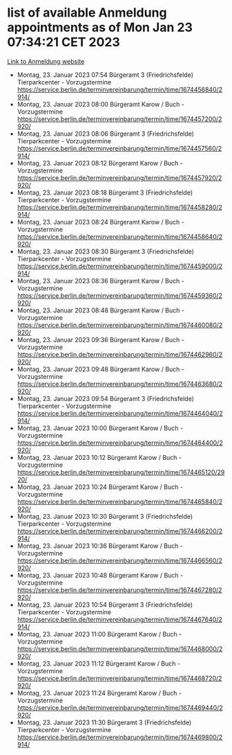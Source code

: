 # list of available Anmeldung appointments as of Mon Jan 23 07:34:21 CET 2023
[Link to Anmeldung website](https://service.berlin.de/terminvereinbarung/termin/tag.php?termin=0&anliegen[]=120686&dienstleisterlist=122210,122217,327316,122219,327312,122227,327314,122231,327346,122243,327348,122252,329742,122260,329745,122262,329748,122254,329751,122271,327278,122273,327274,122277,327276,330436,122280,327294,122282,327290,122284,327292,327539,122291,327270,122285,327266,122286,327264,122296,327268,150230,329760,122301,327282,122297,327286,122294,327284,122312,329763,122314,329775,122304,327330,122311,327334,122309,327332,122281,327352,122279,329772,122276,327324,122274,327326,122267,329766,122246,327318,122251,327320,122257,327322,122208,327298,122226,327300,121362,121364&herkunft=http%3A%2F%2Fservice.berlin.de%2Fdienstleistung%2F120686%2F)
- Montag, 23. Januar 2023 07:54 Bürgeramt 3 (Friedrichsfelde) Tierparkcenter - Vorzugstermine https://service.berlin.de/terminvereinbarung/termin/time/1674456840/2914/
- Montag, 23. Januar 2023 08:00 Bürgeramt Karow / Buch - Vorzugstermine https://service.berlin.de/terminvereinbarung/termin/time/1674457200/2920/
- Montag, 23. Januar 2023 08:06 Bürgeramt 3 (Friedrichsfelde) Tierparkcenter - Vorzugstermine https://service.berlin.de/terminvereinbarung/termin/time/1674457560/2914/
- Montag, 23. Januar 2023 08:12 Bürgeramt Karow / Buch - Vorzugstermine https://service.berlin.de/terminvereinbarung/termin/time/1674457920/2920/
- Montag, 23. Januar 2023 08:18 Bürgeramt 3 (Friedrichsfelde) Tierparkcenter - Vorzugstermine https://service.berlin.de/terminvereinbarung/termin/time/1674458280/2914/
- Montag, 23. Januar 2023 08:24 Bürgeramt Karow / Buch - Vorzugstermine https://service.berlin.de/terminvereinbarung/termin/time/1674458640/2920/
- Montag, 23. Januar 2023 08:30 Bürgeramt 3 (Friedrichsfelde) Tierparkcenter - Vorzugstermine https://service.berlin.de/terminvereinbarung/termin/time/1674459000/2914/
- Montag, 23. Januar 2023 08:36 Bürgeramt Karow / Buch - Vorzugstermine https://service.berlin.de/terminvereinbarung/termin/time/1674459360/2920/
- Montag, 23. Januar 2023 08:48 Bürgeramt Karow / Buch - Vorzugstermine https://service.berlin.de/terminvereinbarung/termin/time/1674460080/2920/
- Montag, 23. Januar 2023 09:36 Bürgeramt Karow / Buch - Vorzugstermine https://service.berlin.de/terminvereinbarung/termin/time/1674462960/2920/
- Montag, 23. Januar 2023 09:48 Bürgeramt Karow / Buch - Vorzugstermine https://service.berlin.de/terminvereinbarung/termin/time/1674463680/2920/
- Montag, 23. Januar 2023 09:54 Bürgeramt 3 (Friedrichsfelde) Tierparkcenter - Vorzugstermine https://service.berlin.de/terminvereinbarung/termin/time/1674464040/2914/
- Montag, 23. Januar 2023 10:00 Bürgeramt Karow / Buch - Vorzugstermine https://service.berlin.de/terminvereinbarung/termin/time/1674464400/2920/
- Montag, 23. Januar 2023 10:12 Bürgeramt Karow / Buch - Vorzugstermine https://service.berlin.de/terminvereinbarung/termin/time/1674465120/2920/
- Montag, 23. Januar 2023 10:24 Bürgeramt Karow / Buch - Vorzugstermine https://service.berlin.de/terminvereinbarung/termin/time/1674465840/2920/
- Montag, 23. Januar 2023 10:30 Bürgeramt 3 (Friedrichsfelde) Tierparkcenter - Vorzugstermine https://service.berlin.de/terminvereinbarung/termin/time/1674466200/2914/
- Montag, 23. Januar 2023 10:36 Bürgeramt Karow / Buch - Vorzugstermine https://service.berlin.de/terminvereinbarung/termin/time/1674466560/2920/
- Montag, 23. Januar 2023 10:48 Bürgeramt Karow / Buch - Vorzugstermine https://service.berlin.de/terminvereinbarung/termin/time/1674467280/2920/
- Montag, 23. Januar 2023 10:54 Bürgeramt 3 (Friedrichsfelde) Tierparkcenter - Vorzugstermine https://service.berlin.de/terminvereinbarung/termin/time/1674467640/2914/
- Montag, 23. Januar 2023 11:00 Bürgeramt Karow / Buch - Vorzugstermine https://service.berlin.de/terminvereinbarung/termin/time/1674468000/2920/
- Montag, 23. Januar 2023 11:12 Bürgeramt Karow / Buch - Vorzugstermine https://service.berlin.de/terminvereinbarung/termin/time/1674468720/2920/
- Montag, 23. Januar 2023 11:24 Bürgeramt Karow / Buch - Vorzugstermine https://service.berlin.de/terminvereinbarung/termin/time/1674469440/2920/
- Montag, 23. Januar 2023 11:30 Bürgeramt 3 (Friedrichsfelde) Tierparkcenter - Vorzugstermine https://service.berlin.de/terminvereinbarung/termin/time/1674469800/2914/

